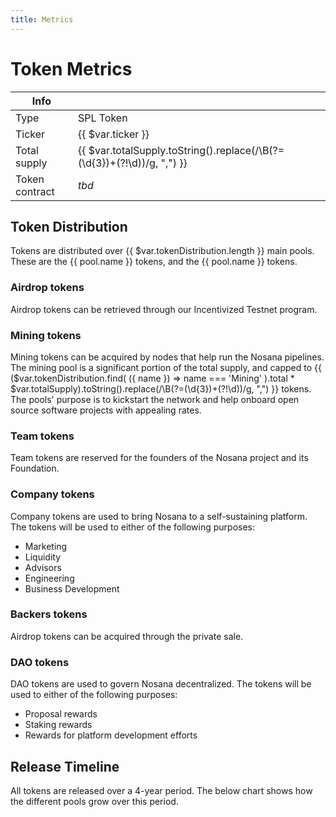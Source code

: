 ```yaml
---
title: Metrics
---
```


# Token Metrics

|Info||
| --- | --- |
| Type | SPL Token |
| Ticker |  {{ $var.ticker }} |
| Total supply | {{ $var.totalSupply.toString().replace(/\B(?=(\d{3})+(?!\d))/g, ",") }} |
| Token contract | *tbd* |

## Token Distribution

Tokens are distributed over {{ $var.tokenDistribution.length }} main pools. 
These are the
<span v-for="(pool, index) in $var.tokenDistribution">
<span v-if="index < $var.tokenDistribution.length - 1"><a :href="'#' + pool.name.toLowerCase() + '-tokens'">{{ pool.name }} tokens</a>, </span>
<span v-else> and the <a :href="'#' + pool.name.toLowerCase() + '-tokens'">{{ pool.name }} tokens</a>.</span>
</span>

<TokenDistribution/>

### Airdrop tokens

Airdrop tokens can be retrieved through our Incentivized Testnet program.

<TokenDescription pool='Airdrop'/>

### Mining tokens

Mining tokens can be acquired by nodes that help run the Nosana pipelines.
The mining pool is a significant portion of the total supply, and capped to 
{{ ($var.tokenDistribution.find( ({ name }) => name === 'Mining' ).total * $var.totalSupply).toString().replace(/\B(?=(\d{3})+(?!\d))/g, ",") }}
tokens. 
The pools' purpose is to kickstart the network and help onboard open source software projects with appealing rates.  

<TokenDescription pool='Mining'/>

### Team tokens

Team tokens are reserved for the founders of the Nosana project and its Foundation.

<TokenDescription pool='Team'/>

### Company tokens

Company tokens are used to bring Nosana to a self-sustaining platform. 
The tokens will be used to either of the following purposes:

- Marketing
- Liquidity
- Advisors
- Engineering
- Business Development

<TokenDescription pool='Company'/>

### Backers tokens

Airdrop tokens can be acquired through the private sale.

<TokenDescription pool='Backers'/>

### DAO tokens

DAO tokens are used to govern Nosana decentralized.
The tokens will be used to either of the following purposes:

- Proposal rewards
- Staking rewards
- Rewards for platform development efforts

<TokenDescription pool='DAO'/>

## Release Timeline

All tokens are released over a 4-year period. 
The below chart shows how the different pools grow over this period.

<ReleaseTimeline/>
